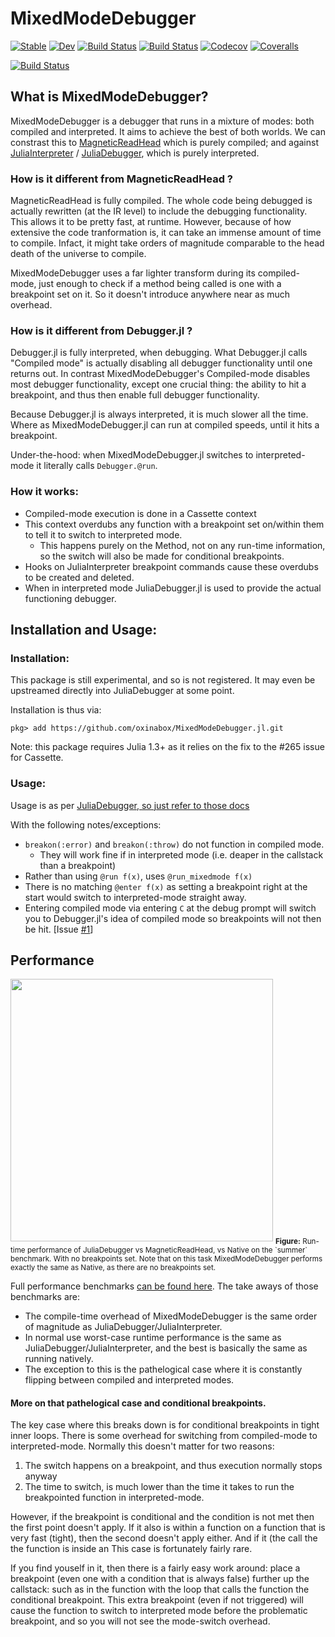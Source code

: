 # MixedModeDebugger

[![Stable](https://img.shields.io/badge/docs-stable-blue.svg)](https://oxinabox.github.io/MixedModeDebugger.jl/stable)
[![Dev](https://img.shields.io/badge/docs-dev-blue.svg)](https://oxinabox.github.io/MixedModeDebugger.jl/dev)
[![Build Status](https://travis-ci.com/oxinabox/MixedModeDebugger.jl.svg?branch=master)](https://travis-ci.com/oxinabox/MixedModeDebugger.jl)
[![Build Status](https://ci.appveyor.com/api/projects/status/github/oxinabox/MixedModeDebugger.jl?svg=true)](https://ci.appveyor.com/project/oxinabox/MixedModeDebugger-jl)
[![Codecov](https://codecov.io/gh/oxinabox/MixedModeDebugger.jl/branch/master/graph/badge.svg)](https://codecov.io/gh/oxinabox/MixedModeDebugger.jl)
[![Coveralls](https://coveralls.io/repos/github/oxinabox/MixedModeDebugger.jl/badge.svg?branch=master)](https://coveralls.io/github/oxinabox/MixedModeDebugger.jl?branch=master)

[![Build Status](https://api.cirrus-ci.com/github/oxinabox/MixedModeDebugger.jl.svg)](https://cirrus-ci.com/github/oxinabox/MixedModeDebugger.jl)

## What is MixedModeDebugger?

MixedModeDebugger is a debugger that runs in a mixture of modes: both compiled and interpreted.
It aims to achieve the best of both worlds.
We can constrast this to [MagneticReadHead](https://github.com/oxinabox/MagneticReadHead.jl) which is purely compiled;
and against [JuliaInterpreter](https://github.com/JuliaDebug/JuliaInterpreter.jl) / [JuliaDebugger](https://github.com/JuliaDebug/Debugger.jl/), which is purely interpreted.


### How is it different from MagneticReadHead ?
MagneticReadHead is fully compiled.
The whole code being debugged is actually rewritten (at the IR level) to include the debugging functionality.
This allows it to be pretty fast, at runtime.
However, because of how extensive the code tranformation is, it can take an immense amount of time to compile.
Infact, it might take orders of magnitude comparable to the head death of the universe to compile.

MixedModeDebugger uses a far lighter transform during its compiled-mode,
just enough to check if a method being called is one with a breakpoint set on it.
So it doesn't introduce anywhere near as much overhead.

### How is it different from Debugger.jl ?

Debugger.jl is fully interpreted, when debugging.
What Debugger.jl calls "Compiled mode" is actually disabling all debugger functionality until one returns out.
In contrast MixedModeDebugger's Compiled-mode disables most debugger functionality, except one crucial thing:
the ability to hit a breakpoint, and thus then enable full debugger functionality.

Because Debugger.jl is always interpreted, it is much slower all the time.
Where as MixedModeDebugger.jl can run at compiled speeds, until it hits a breakpoint.

Under-the-hood: when MixedModeDebugger.jl switches to interpreted-mode it literally calls `Debugger.@run`.

### How it works:
 - Compiled-mode execution is done in a Cassette context
 - This context overdubs any function with a breakpoint set on/within them to tell it to switch to interpreted mode.
    - This happens purely on the Method, not on any run-time information, so the switch will also be made for conditional breakpoints.
 - Hooks on JuliaInterpreter breakpoint commands cause these overdubs to be created and deleted.
 - When in interpreted mode JuliaDebugger.jl is used to provide the actual functioning debugger.

## Installation and Usage:
### Installation:
This package is still experimental, and so is not registered.
It may even be upstreamed directly into JuliaDebugger at some point.

Installation is thus via:
```
pkg> add https://github.com/oxinabox/MixedModeDebugger.jl.git
```

Note: this package requires Julia 1.3+ as it relies on the fix to the #265 issue for Cassette.

### Usage:
Usage is as per [JuliaDebugger, so just refer to those docs](https://github.com/JuliaDebug/Debugger.jl/)

With the following notes/exceptions:
 - `breakon(:error)` and `breakon(:throw)` do not function in compiled mode.
     - They will work fine if in interpreted mode (i.e. deaper in the callstack than a breakpoint)
 - Rather than using `@run f(x)`, uses `@run_mixedmode f(x)`
 - There is no matching `@enter f(x)` as setting a breakpoint right at the start would switch to interpreted-mode straight away.
 - Entering compiled mode via entering `C` at the debug prompt will switch you to Debugger.jl's idea of compiled mode so breakpoints will not then be hit. [Issue [#1](#1)]

## Performance

<img src="https://user-images.githubusercontent.com/5127634/71474059-ac43e400-27d1-11ea-9f42-24d9cb43fe70.png" width="420"/>
<sub>
 <b>Figure:</b> Run-time performance of JuliaDebugger vs MagneticReadHead, vs Native on the `summer` benchmark.
With no breakpoints set.
Note that on this task MixedModeDebugger performs exactly the same as Native, as there are no breakpoints set.
</sub>

Full performance benchmarks [can be found here](https://github.com/JuliaDebug/JuliaInterpreter.jl/issues/306#issuecomment-536196825).
The take aways of those benchmarks are:
 - The compile-time overhead of MixedModeDebugger is the same order of magnitude as JuliaDebugger/JuliaInterpreter.
 - In normal use worst-case runtime performance is the same as JuliaDebugger/JuliaInterpreter, and the best is basically the same as running natively.
 - The exception to this is the pathelogical case where it is constantly flipping between compiled and interpreted modes.

#### More on that pathelogical case and conditional breakpoints.
The key case where this breaks down is for conditional breakpoints in tight inner loops.
There is some overhead for switching from compiled-mode to interpreted-mode.
Normally this doesn't matter for two reasons:
1. The switch happens on a breakpoint, and thus execution normally stops anyway
2. The time to switch, is much lower than the time it takes to run the breakpointed function in interpreted-mode.

However, if the breakpoint is conditional and the condition is not met then the first point doesn't apply.
If it also is within a function on a function that is very fast (tight), then the second doesn't apply either.
And if it (the call the the function is inside an
This case is fortunately fairly rare.

If you find youself in it, then there is a fairly easy work around:
place a breakpoint (even one with a condition that is always false) further up the callstack:
such as in the function with the loop that calls the function the conditional breakpoint.
This extra breakpoint (even if not triggered) will cause the function to switch to interpreted mode before the problematic breakpoint, and so you will not see the mode-switch overhead.
